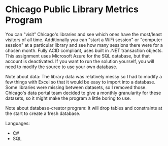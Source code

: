# Chicago Public Library Metrics Program

You can "visit" Chicago's libraries and see which ones have the most/least visitors of all time. Additionally you can "start a WiFi session" or "computer session" at a particular library and see how many sessions there were for a chosen month. Fully ACID compliant, uses built in .NET transaction objects. This assignment uses Microsoft Azure for the SQL database, but that account is deactivated. If you want to run the solution yourself, you will need to modify the source to use your own database.

Note about data: The library data was relatively messy so I had to modify a few things with Excel so that it would be easy to import into a database. Some libraries were missing between datasets, so I removed those. Chicago's data portal team decided to give a monthly granularity for these datasets, so it might make the program a little boring to use.

Note about database-creator program: It will drop tables and constraints at the start to create a fresh database.

Languages:
  - C#
  - SQL
